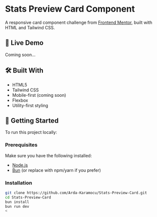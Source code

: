 # Stats Preview Card Component

A responsive card component challenge from [Frontend Mentor](https://www.frontendmentor.io/challenges/stats-preview-card-component-8JqbgoU62), built with HTML and Tailwind CSS.

## 🚀 Live Demo

Coming soon...

## 🛠️ Built With

- HTML5
- Tailwind CSS
- Mobile-first (coming soon)
- Flexbox
- Utility-first styling

## 📁 Getting Started

To run this project locally:

### Prerequisites

Make sure you have the following installed:

- [Node.js](https://nodejs.org/)
- [Bun](https://bun.sh/) (or replace with npm/yarn if you prefer)

### Installation

```bash
git clone https://github.com/Arda-Karamocu/Stats-Preview-Card.git
cd Stats-Preview-Card
bun install
bun run dev
<
